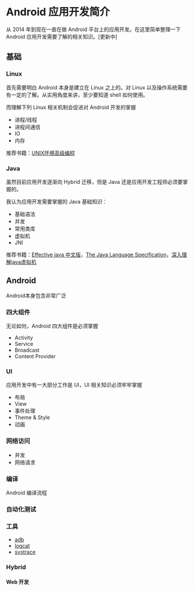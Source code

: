# Android 应用开发简介

从 2014 年到现在一直在做 Android 平台上的应用开发。在这里简单整理一下 Android 应用开发需要了解的相关知识。[更新中]

## 基础

### Linux

首先需要明白 Android 本身是建立在 Linux 之上的。对 Linux 以及操作系统需要有一定的了解。从实用角度来讲，至少要知道 shell 如何使用。

而理解下列 Linux 相关机制会促进对 Android 开发的掌握

- 进程/线程
- 进程间通信
- IO
- 内存

推荐书籍：[UNIX环境高级编程]

### Java

虽然目前应用开发逐渐向 Hybrid 迁移，但是 Java 还是应用开发工程师必须要掌握的。

我认为应用开发需要掌握的 Java 基础知识：

- 基础语法
- 并发
- 常用类库
- 虚拟机
- JNI

推荐书籍：[Effective java 中文版]，[The Java Language Specification]，[深入理解java虚拟机]

## Android

Android本身包含非常广泛

### 四大组件

无论如何，Android 四大组件是必须掌握

- Activity
- Service
- Broadcast
- Content Provider

### UI

应用开发中有一大部分工作是 UI，UI 相关知识必须牢牢掌握

- 布局
- View
- 事件处理
- Theme & Style
- 动画

### 网络访问

- 并发
- 网络请求

### 编译

Android 编译流程

### 自动化测试

### 工具

- [adb]
- [logcat]
- [systrace]

### Hybrid

#### Web 开发

[UNIX环境高级编程]:https://book.douban.com/subject/1788421/
[Effective java 中文版]:https://book.douban.com/subject/3360807/
[The Java Language Specification]:https://docs.oracle.com/javase/specs/jls/se7/html/index.html
[深入理解java虚拟机]:https://book.douban.com/subject/24722612/
[adb]:https://developer.android.com/studio/command-line/adb.html
[logcat]:https://developer.android.com/studio/command-line/logcat.html
[systrace]:https://developer.android.com/studio/command-line/systrace.html